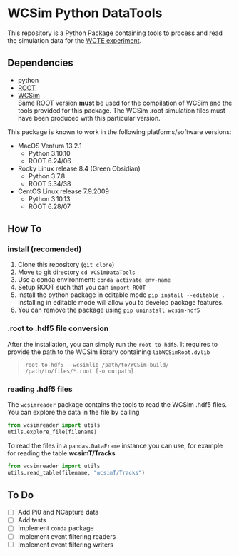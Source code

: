 # WCSim Python DataTools

This repository is a Python Package containing tools to process and read the simulation data for the [WCTE experiment](https://wcte.hyperk.ca/).

## Dependencies
 - python
 - [ROOT](https://root.cern.ch/)
 - [WCSim](https://github.com/WCTE/WCSim) \
        Same ROOT version **must** be used for the compilation of WCSim and the tools provided for this package.
        The WCSim .root simulation files must have been produced with this particular version.

This package is known to work in the following platforms/software versions:
- MacOS Ventura 13.2.1
     - Python 3.10.10
     - ROOT 6.24/06
- Rocky Linux release 8.4 (Green Obsidian)
     - Python 3.7.8
     - ROOT 5.34/38
- CentOS Linux release 7.9.2009
     - Python 3.10.13
     - ROOT 6.28/07

## How To

### **install (recomended)**
1. Clone this repository (`git clone`)
2. Move to git directory `cd WCSimDataTools`
3. Use a conda environment: `conda activate env-name`
4. Setup ROOT such that you can `import ROOT`
5. Install the python package in editable mode `pip install --editable .`\
    Installing in editable mode will allow you to develop package features.
6. You can remove the package using `pip uninstall wcsim-hdf5`

### **.root to .hdf5 file conversion**
After the installation, you can simply run the `root-to-hdf5`. It requires to provide the path to the WCSim library containing `libWCSimRoot.dylib`

> `root-to-hdf5 --wcsimlib /path/to/WCSim-build/ /path/to/files/*.root [-o outpath]` 

### **reading .hdf5 files**

The `wcsimreader` package contains the tools to read the WCSim .hdf5 files. You can explore the data in the file by calling

```python 
from wcsimreader import utils
utils.explore_file(filename)
```

To read the files in a `pandas.DataFrame` instance you can use, for example for reading the table **wcsimT/Tracks**

```python 
from wcsimreader import utils
utils.read_table(filename, "wcsimT/Tracks")
```


## To Do
- [ ] Add Pi0 and NCapture data
- [ ] Add tests
- [ ] Implement `conda` package
- [ ] Implement event filtering readers
- [ ] Implement event filtering writers
